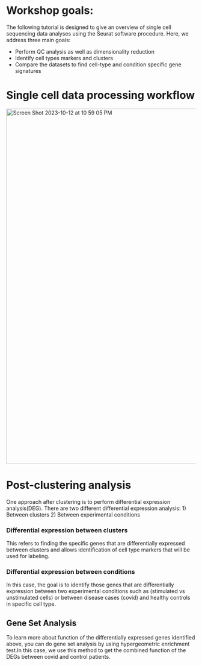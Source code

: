 # Workshop goals:

The following tutorial is designed to give an overview of single cell sequencing data analyses using the Seurat software procedure. 
Here, we address three main goals:
  - Perform QC analysis as well as dimensionality reduction
  - Identify cell types markers and clusters 
  - Compare the datasets to find cell-type and condition specific gene signatures


# Single cell data processing workflow

<img width="943" alt="Screen Shot 2023-10-12 at 10 59 05 PM" src="https://github.com/gamazonlab/IGESWorkshop2023/assets/59617853/5f93b165-6568-42da-b7ce-84304ed8fb4b">

# Post-clustering analysis
One approach after clustering is to perform differential expression analysis(DEG).
There are two different differential expression analysis:
      1) Between clusters
      2) Between experimental conditions

### Differential expression between clusters
This refers to finding the specific genes that are differentially expressed between clusters and allows identification of cell type markers that will be used for labeling.

### Differential expression between conditions
In this case, the goal is to identify those genes that are differentially expression between two experimental conditions such as (stimulated vs unstimulated cells) or between disease cases (covid) and healthy controls in specific cell type. 

## Gene Set Analysis
To learn more about function of the differentially expressed genes identified above, you can do gene set analysis by using hypergeometric enrichment test.In this case, we use this method to get the combined function of the DEGs between covid and control patients. 


